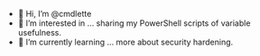 - 👋 Hi, I’m @cmdlette
- 👀 I’m interested in ... sharing my PowerShell scripts of variable usefulness.
- 🌱 I’m currently learning ... more about security hardening.

<!---
cmdlette/cmdlette is a ✨ special ✨ repository because its `README.md` (this file) appears on your GitHub profile.
You can click the Preview link to take a look at your changes.
--->
